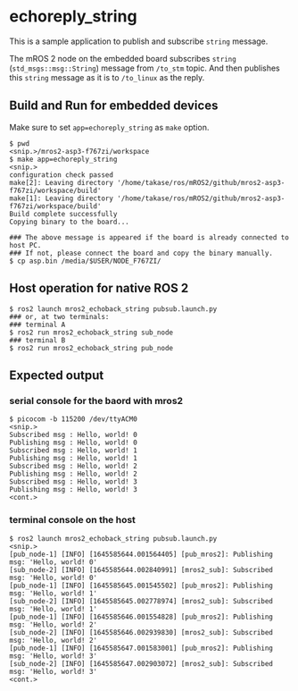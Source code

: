 # echoreply_string

This is a sample application to publish and subscribe `string` message.

The mROS 2 node on the embedded board subscribes `string` (`std_msgs::msg::String`) message from `/to_stm` topic.
And then publishes this `string` message as it is to `/to_linux` as the reply.

## Build and Run for embedded devices

Make sure to set `app=echoreply_string` as `make` option.

```
$ pwd
<snip.>/mros2-asp3-f767zi/workspace
$ make app=echoreply_string
<snip.>
configuration check passed
make[2]: Leaving directory '/home/takase/ros/mROS2/github/mros2-asp3-f767zi/workspace/build'
make[1]: Leaving directory '/home/takase/ros/mROS2/github/mros2-asp3-f767zi/workspace/build'
Build complete successfully
Copying binary to the board...

### The above message is appeared if the board is already connected to host PC.
### If not, please connect the board and copy the binary manually.
$ cp asp.bin /media/$USER/NODE_F767ZI/
```

## Host operation for native ROS 2

```
$ ros2 launch mros2_echoback_string pubsub.launch.py
### or, at two terminals:
### terminal A
$ ros2 run mros2_echoback_string sub_node
### terminal B
$ ros2 run mros2_echoback_string pub_node
```

## Expected output

### serial console for the baord with mros2

```
$ picocom -b 115200 /dev/ttyACM0
<snip.>
Subscribed msg : Hello, world! 0
Publishing msg : Hello, world! 0
Subscribed msg : Hello, world! 1
Publishing msg : Hello, world! 1
Subscribed msg : Hello, world! 2
Publishing msg : Hello, world! 2
Subscribed msg : Hello, world! 3
Publishing msg : Hello, world! 3
<cont.>
```

### terminal console on the host

```
$ ros2 launch mros2_echoback_string pubsub.launch.py
<snip.>
[pub_node-1] [INFO] [1645585644.001564405] [pub_mros2]: Publishing msg: 'Hello, world! 0'
[sub_node-2] [INFO] [1645585644.002840991] [mros2_sub]: Subscribed msg: 'Hello, world! 0'
[pub_node-1] [INFO] [1645585645.001545502] [pub_mros2]: Publishing msg: 'Hello, world! 1'
[sub_node-2] [INFO] [1645585645.002778974] [mros2_sub]: Subscribed msg: 'Hello, world! 1'
[pub_node-1] [INFO] [1645585646.001554828] [pub_mros2]: Publishing msg: 'Hello, world! 2'
[sub_node-2] [INFO] [1645585646.002939830] [mros2_sub]: Subscribed msg: 'Hello, world! 2'
[pub_node-1] [INFO] [1645585647.001583001] [pub_mros2]: Publishing msg: 'Hello, world! 3'
[sub_node-2] [INFO] [1645585647.002903072] [mros2_sub]: Subscribed msg: 'Hello, world! 3'
<cont.>
```
